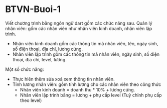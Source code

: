 # BTVN-Buoi-1
Viết chương trình bằng ngôn ngữ dart gồm các chức năng sau.
Quản lý nhân viên: gồm các nhân viên như nhân viên kinh doanh, nhân viên lập trình.
- Nhân viên kinh doanh gồm các thông tin mã nhân viên, tên, ngày sinh, số điện thoại, địa chỉ, lương cứng.
- Nhân viên lập trình gồm các thông tin mã nhân viên, ngày sinh, số điện thoại, địa chỉ, level, lương.

Một số chức năng:

- Thực hiên thêm sửa xoá xem thông tin nhân viên.
- Tính lương nhân viên: gồm tính lương cho các nhân viên theo công thức
  - Nhân viên kinh doanh = doanh thu * 10% + lương cứng.
  - Nhân viên lập trình bằng = lương + phụ cấp level (Tuỳ chỉnh phụ cấp theo level)